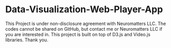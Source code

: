 # Data-Visualization-Web-Player-App
This Project is under non-disclosure agreement with Neuromatters LLC. The codes cannot be shared on GitHub, but contact me or Neuromatters LLC if you are interested in. This project is built on top of D3.js and Video.js libraries. Thank you.
